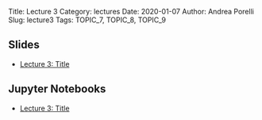 Title: Lecture 3
Category: lectures
Date: 2020-01-07
Author: Andrea Porelli
Slug: lecture3
Tags: TOPIC_7, TOPIC_8, TOPIC_9

## Slides

- [Lecture 3: Title]({attach}presentation/lecture3.pdf) 

## Jupyter Notebooks

- [Lecture 3: Title]({filename}notebook/lecture3.ipynb)